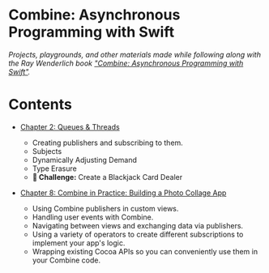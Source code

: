 # Combine: Asynchronous Programming with Swift

_Projects, playgrounds, and other materials made while following along with the Ray Wenderlich book ["Combine: Asynchronous Programming with Swift"](https://store.raywenderlich.com/products/combine-asynchronous-programming-with-swift)._


# Contents

- [Chapter 2: Queues & Threads](./02-publishers-and-subscribers)
    - Creating publishers and subscribing to them.
    - Subjects
    - Dynamically Adjusting Demand
    - Type Erasure
    - **🥅 Challenge:** Create a Blackjack Card Dealer
    

- [Chapter 8: Combine in Practice: Building a Photo Collage App](./08-photo-collage-app)
    - Using Combine publishers in custom views.
    - Handling user events with Combine.
    - Navigating between views and exchanging data via publishers.
    - Using a variety of operators to create different subscriptions to implement your app's logic.
    - Wrapping existing Cocoa APIs so you can conveniently use them in your Combine code.
